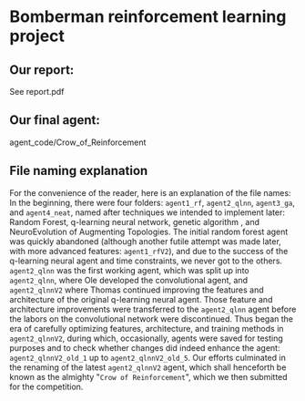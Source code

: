 # Bomberman reinforcement learning project

## Our report: 

See report.pdf

## Our final agent:

agent_code/Crow_of_Reinforcement



## File naming explanation
For the convenience of the reader, here is an explanation of the file names:
In the beginning, there were four folders: `agent1_rf`, `agent2_qlnn`, `agent3_ga`, and `agent4_neat`, named after
techniques we intended to implement later: Random Forest, q-learning neural network, genetic algorithm ,
and NeuroEvolution of Augmenting Topologies. 
The initial random forest agent was quickly abandoned (although another futile attempt was made later, 
with more advanced features: `agent1_rfV2`), and due to the success of the q-learning neural agent and time constraints,
we never got to the others. `agent2_qlnn` was the first working agent, which was split up into `agent2_qlnn`,
where Ole developed the convolutional agent, and `agent2_qlnnV2` where Thomas continued improving the features
and architecture of the original q-learning neural agent. Those feature and architecture improvements were
transferred to the `agent2_qlnn` agent before the labors on the convolutional network were discontinued. 
Thus began the era of carefully optimizing features, architecture, and training methods in `agent2_qlnnV2`, during which,
occasionally, agents were saved for testing purposes and to check whether changes did indeed enhance the agent:
`agent2_qlnnV2_old_1` up to `agent2_qlnnV2_old_5`. Our efforts culminated in the renaming of the latest `agent2_qlnnV2` 
agent, which shall henceforth be known as the almighty "`Crow of Reinforcement`", which we then submitted for the competition.
